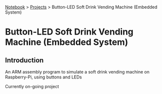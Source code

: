 <a href="../">Notebook</a> > <a href="./">Projects</a> > Button-LED Soft Drink Vending Machine (Embedded System)

# Button-LED Soft Drink Vending Machine (Embedded System)



## Introduction

An ARM assembly program to simulate a soft drink vending machine on Raspberry-Pi, using buttons and LEDs

Currently on-going project
